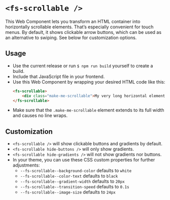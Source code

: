# `<fs-scrollable />`

This Web Component lets you transform an HTML container into horizontally scrollable elements. That’s especially convenient for touch menus. By default, it shows clickable arrow buttons, which can be used as an alternative to swiping. See below for customization options.

## Usage
- Use the current release or run `$ npm run build` yourself to create a build.
- Include that JavaScript file in your frontend.
- Use this Web Component by wrapping your desired HTML code like this:
	```html
	<fs-scrollable>
		<div class="make-me-scrollable">My very long horizontal element, which should be scrollable.</div>
	</fs-scrollable>
	```
- Make sure that the `.make-me-scrollable` element extends to its full width and causes no line wraps.

## Customization
- `<fs-scrollable />` will show clickable buttons and gradients by default.
- `<fs-scrollable hide-buttons />` will only show gradients.
- `<fs-scrollable hide-gradients />` will not show gradients nor buttons.
- In your theme, you can use these CSS custom properties for further adjustments:
	- `--fs-scrollable--background-color` defaults to `white`
	- `--fs-scrollable--color-text` defaults to `black`
	- `--fs-scrollable--gradient-width` defaults to `20px`
	- `--fs-scrollable--transition-speed` defaults to `0.1s`
	- `--fs-scrollable--image-size` defaults to `24px`
